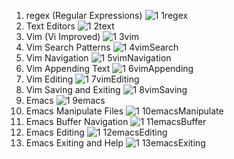 1. regex (Regular Expressions)
   ![1 1regex](https://github.com/user-attachments/assets/d1f7363c-897f-4cf1-a497-f26d6d1f9dde)
2. Text Editors
   ![1 2text](https://github.com/user-attachments/assets/7ed78173-ee2f-46d1-874b-f4938daf2a35)
3. Vim (Vi Improved)
   ![1 3vim](https://github.com/user-attachments/assets/6091e5c7-aed4-4a91-b8d5-0bae2bf436f9)
4. Vim Search Patterns
  ![1 4vimSearch](https://github.com/user-attachments/assets/030022b3-246e-4b4c-b3b2-cc509d9b5cd0)
5. Vim Navigation
   ![1 5vimNavigation](https://github.com/user-attachments/assets/4b54805c-f962-497f-8f9d-72ad17ef789a)
6. Vim Appending Text
   ![1 6vimAppending](https://github.com/user-attachments/assets/ad9528dc-819e-4232-ad9b-4b6a14322cd8)
7. Vim Editing
  ![1 7vimEditing](https://github.com/user-attachments/assets/81bdd7b2-b573-45e1-aba0-3c90331101a5)
 8. Vim Saving and Exiting
    ![1 8vimSaving](https://github.com/user-attachments/assets/a06ef950-dd9c-4567-a695-7c25a7527c51)
9. Emacs
    ![1 9emacs](https://github.com/user-attachments/assets/07fb6347-1224-4a9a-90a3-561c31e52ef5)
10. Emacs Manipulate Files
    ![1 10emacsManipulate](https://github.com/user-attachments/assets/05399a06-04ed-48c5-9b87-71ea8ee21d58)
11. Emacs Buffer Navigation
    ![1 11emacsBuffer](https://github.com/user-attachments/assets/cc787a17-2187-44ff-bb73-8b14c6731a42)
12. Emacs Editing
    ![1 12emacsEditing](https://github.com/user-attachments/assets/5b0d0885-9b78-4fdf-9084-956717bda891)
13. Emacs Exiting and Help
    ![1 13emacsExiting](https://github.com/user-attachments/assets/f852f223-20d0-4fc3-99c0-0bfe520c9aab)

    
    
    
  
  
   
